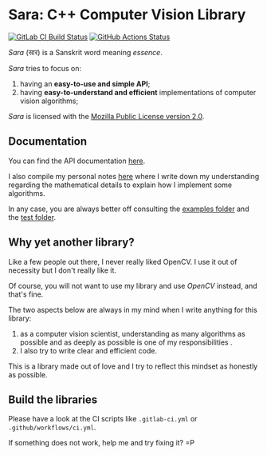 Sara: C++ Computer Vision Library
=================================

[![GitLab CI Build Status](https://gitlab.com/DO-CV/sara/badges/master/pipeline.svg)](https://gitlab.com/DO-CV/sara/-/pipelines)
[![GitHub Actions Status](https://github.com/oddkiva/sara/actions/workflows/ci.yml/badge.svg)](https://github.com/oddkiva/sara/actions)

*Sara* (सार) is a Sanskrit word meaning *essence*.

*Sara* tries to focus on:

1. having an **easy-to-use and simple API**;
2. having **easy-to-understand and efficient** implementations of computer vision
   algorithms;

*Sara* is licensed with the [Mozilla Public License version
2.0](https://gitlab.com/oddkiva/sara/-/raw/master/LICENSE?ref_type=heads).


Documentation
-------------

You can find the API documentation [here](https://oddkiva.gitlab.io/sara/).

I also compile my personal notes [here](https://oddkiva.gitlab.io/sara-book/)
where I write down my understanding regarding the mathematical details to
explain how I implement some algorithms.

In any case, you are always better off consulting the [examples
folder](https://gitlab.com/oddkiva/sara/tree/master/cpp/examples) and the [test
folder](https://gitlab.com/oddkiva/sara/tree/master/cpp/test).


Why yet another library?
------------------------

Like a few people out there, I never really liked OpenCV. I use it out of
necessity but I don't really like it.

Of course, you will not want to use my library and use *OpenCV* instead, and
that's fine.

The two aspects below are always in my mind when I write anything for this
library:
1. as a computer vision scientist, understanding as many algorithms as possible
   and as deeply as possible is one of my responsibilities .
2. I also try to write clear and efficient code.

This is a library made out of love and I try to reflect this mindset as honestly
as possible.


Build the libraries
-------------------

Please have a look at the CI scripts like `.gitlab-ci.yml` or
`.github/workflows/ci.yml`.

If something does not work, help me and try fixing it? =P
